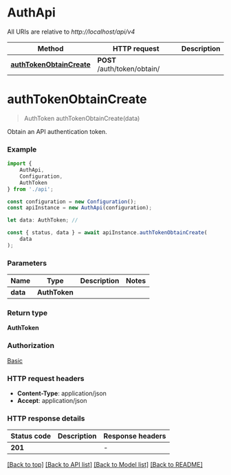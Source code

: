 # AuthApi

All URIs are relative to *http://localhost/api/v4*

|Method | HTTP request | Description|
|------------- | ------------- | -------------|
|[**authTokenObtainCreate**](#authtokenobtaincreate) | **POST** /auth/token/obtain/ | |

# **authTokenObtainCreate**
> AuthToken authTokenObtainCreate(data)

Obtain an API authentication token.

### Example

```typescript
import {
    AuthApi,
    Configuration,
    AuthToken
} from './api';

const configuration = new Configuration();
const apiInstance = new AuthApi(configuration);

let data: AuthToken; //

const { status, data } = await apiInstance.authTokenObtainCreate(
    data
);
```

### Parameters

|Name | Type | Description  | Notes|
|------------- | ------------- | ------------- | -------------|
| **data** | **AuthToken**|  | |


### Return type

**AuthToken**

### Authorization

[Basic](../README.md#Basic)

### HTTP request headers

 - **Content-Type**: application/json
 - **Accept**: application/json


### HTTP response details
| Status code | Description | Response headers |
|-------------|-------------|------------------|
|**201** |  |  -  |

[[Back to top]](#) [[Back to API list]](../README.md#documentation-for-api-endpoints) [[Back to Model list]](../README.md#documentation-for-models) [[Back to README]](../README.md)

